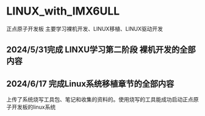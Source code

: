 # LINUX_with_IMX6ULL
正点原子开发板 
主要学习裸机开发、LINUX移植、LINUX驱动开发

## 2024/5/31完成 LINXU学习第二阶段 裸机开发的全部内容

## 2024/6/17 完成Linux系统移植章节的全部内容

上传了系统烧写工具包、笔记和收集的资料的。使用烧写的工具能成功启动正点原子开发板的linux系统
